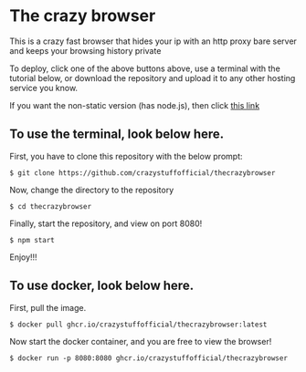 <h1>The crazy browser</h1>
<p>This is a crazy fast browser that hides your ip with an http proxy bare server and keeps your browsing history private</p>
<p>To deploy, click one of the above buttons above, use a terminal with the tutorial below, or download the repository and upload it to any other hosting service you know.</p>
<p>If you want the non-static version (has node.js), then click <a href="https://github.com/crazystuffofficial/browser/">this link</a></p>

<h2>To use the terminal, look below here.</h2>
<p>First, you have to clone this repository with the below prompt:</p>

```
$ git clone https://github.com/crazystuffofficial/thecrazybrowser
```

<p>Now, change the directory to the repository</p>

```
$ cd thecrazybrowser
```

<p>Finally, start the repository, and view on port 8080!</p>

```
$ npm start
```

<p>Enjoy!!!</p>

<h2>To use docker, look below here.</h2>
<p>First, pull the image.</p>

```
$ docker pull ghcr.io/crazystuffofficial/thecrazybrowser:latest
```

<p>Now start the docker container, and you are free to view the browser!</p>

```
$ docker run -p 8080:8080 ghcr.io/crazystuffofficial/thecrazybrowser
```
